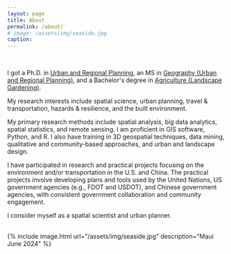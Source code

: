 ```yaml
---
layout: page
title: About
permalink: /about/
# image: /assets/img/seaside.jpg
caption: 
---
```


<br />

I got a Ph.D. in <a href="https://dcp.ufl.edu/urp/">Urban and Regional Planning</a>, an MS in <a href="https://www.ues.pku.edu.cn/Home/Departments/Department_of_Urban_and_Regional_Planning/index.htm">Geography (Urban and Regional Planning)</a>, and a Bachelor's degree in <a href="https://sola.bjfu.edu.cn/">Agriculture (Landscape Gardening)</a>. 
<br />

My research interests include spatial science, urban planning, travel & transportation, hazards & resilience, and the built environment.
<br />

My primary research methods include spatial analysis, big data analytics, spatial statistics, and remote sensing. I am proficient in GIS software, Python, and R. I also have training in 3D geospatial techniques, data mining, qualitative and community-based approaches, and urban and landscape design.
<br />

I have participated in research and practical projects focusing on the environment and/or transportation in the U.S. and China. The practical projects involve developing plans and tools used by the United Nations, US government agencies (e.g., FDOT and USDOT), and Chinese government agencies, with consistent government collaboration and community engagement.
<br />

I consider myself as a spatial scientist and urban planner. 
<br />

<br />
{% include image.html url="/assets/img/seaside.jpg" description="Maui June 2024" %}

<!-- Skip to [short professional summary](#prof). -->
